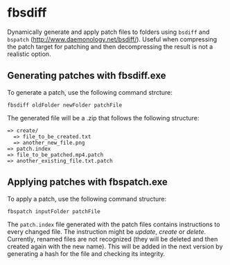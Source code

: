 # fbsdiff
Dynamically generate and apply patch files to folders using `bsdiff` and `bspatch` (http://www.daemonology.net/bsdiff/). Useful when compressing the patch target for patching and then decompressing the result is not a realistic option.

## Generating patches with fbsdiff.exe

To generate a patch, use the following command strcture:

```
fbsdiff oldFolder newFolder patchFile
```

The generated file will be a .zip that follows the following structure:

```
=> create/
  => file_to_be_created.txt
  => another_new_file.png
=> patch.index
=> file_to_be_patched.mp4.patch
=> another_existing_file.txt.patch
```

## Applying patches with fbspatch.exe

To apply a patch, use the following command structure:

```
fbspatch inputFolder patchFile
```

The `patch.index` file generated with the patch files contains instructions to every changed file. The instruction might be *update*, *create* or *delete*. Currently, renamed files are not recognized (they will be deleted and then created again with the new name). This will be added in the next version by generating a hash for the file and checking its integrity.

